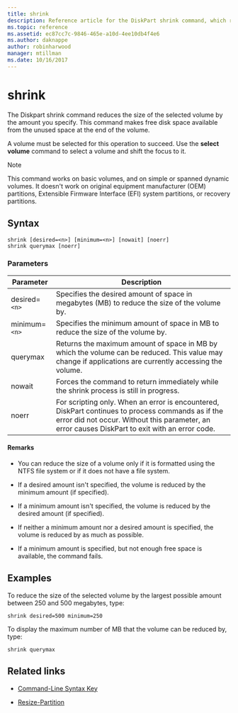 ```yaml
---
title: shrink
description: Reference article for the DiskPart shrink command, which reduces the size of the selected volume by the amount you specify.
ms.topic: reference
ms.assetid: ec87cc7c-9846-465e-a10d-4ee10db4f4e6
ms.author: daknappe
author: robinharwood
manager: mtillman
ms.date: 10/16/2017
---
```

# shrink



The Diskpart shrink command reduces the size of the selected volume by the amount you specify. This command makes free disk space available from the unused space at the end of the volume.

A volume must be selected for this operation to succeed. Use the **select volume** command to select a volume and shift the focus to it.

> [!NOTE]
> This command works on basic volumes, and on simple or spanned dynamic volumes. It doesn't work on original equipment manufacturer (OEM) partitions, Extensible Firmware Interface (EFI) system partitions, or recovery partitions.

## Syntax

```
shrink [desired=<n>] [minimum=<n>] [nowait] [noerr]
shrink querymax [noerr]
```

### Parameters

| Parameter | Description |
|--|--|
| desired=`<n>` | Specifies the desired amount of space in megabytes (MB) to reduce the size of the volume by. |
| minimum=`<n>` | Specifies the minimum amount of space in MB to reduce the size of the volume by. |
| querymax | Returns the maximum amount of space in MB by which the volume can be reduced. This value may change if applications are currently accessing the volume. |
| nowait | Forces the command to return immediately while the shrink process is still in progress. |
| noerr | For scripting only. When an error is encountered, DiskPart continues to process commands as if the error did not occur. Without this parameter, an error causes DiskPart to exit with an error code. |

#### Remarks

- You can reduce the size of a volume only if it is formatted using the NTFS file system or if it does not have a file system.

- If a desired amount isn't specified, the volume is reduced by the minimum amount (if specified).

- If a minimum amount isn't specified, the volume is reduced by the desired amount (if specified).

- If neither a minimum amount nor a desired amount is specified, the volume is reduced by as much as possible.

- If a minimum amount is specified, but not enough free space is available, the command fails.

## Examples

To reduce the size of the selected volume by the largest possible amount between 250 and 500 megabytes, type:

```
shrink desired=500 minimum=250
```

To display the maximum number of MB that the volume can be reduced by, type:

```
shrink querymax
```

## Related links

- [Command-Line Syntax Key](command-line-syntax-key.md)

- [Resize-Partition](/powershell/module/storage/resize-partition?view=win10-ps&preserve-view=true)
